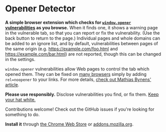 Opener Detector
===============

**A simple browser extension which checks for [`window.opener` vulnerabilities][article] as you browse.** When it finds one, it shows a warning page in the vulnerable tab, so that you can report or fix the vulnerability. (Use the back button to return to the page.) Individual pages and whole domains can be added to an ignore list, and by default, vulnerabilities between pages of the same origin (e.g. https://example.com/foo.html and https://example.com/bar.html) are not reported, though this can be changed in the settings.

`window.opener` vulnerabilities allow Web pages to control the tab which opened them. They can be fixed on [many browsers][caniuse] simply by adding `rel=noopener` to your links. For more details, [check out Mathias Bynens' article][article].

**Please use responsibly.** Disclose vulnerabilities you find, or fix them. [Keep your hat white.][white-hat]

Contributions welcome! Check out the GitHub issues if you're looking for something to do.

**Install it** through [the Chrome Web Store][chrome-store] or [addons.mozilla.org][amo].

[caniuse]: http://caniuse.com/#feat=rel-noopener
[article]: https://mathiasbynens.github.io/rel-noopener/
[white-hat]: https://en.wikipedia.org/wiki/White_hat_(computer_security)
[chrome-store]: https://chrome.google.com/webstore/detail/opener-detector/glgmjdmfggnngmedfgccfdbhdjlfafin
[amo]: https://addons.mozilla.org/en-GB/firefox/addon/opener-detector/
